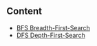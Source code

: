 

Content
-------

* [BFS Breadth-First-Search](./BFS%20Breadth-First-Search/BFS%20Breadth-First-Search.MD)
* [DFS Depth-First-Search](./DFS%20Depth-First-Search/DFS%20Depth-First-Search.MD)


